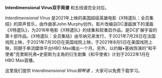 

**Interdimensional Virus双手简谱** 和五线谱完全对应。

_Interdimensional Virus_ 是2021年上映的美国超级英雄电影《X特遣队：全员集结》的原声音乐，由作曲家John
Murphy创作。影片改编自DC漫画旗下的漫画《X特遣队》，为2016年电影《X特遣队》的续集和软重启作品，是DC扩展宇宙的第十部作品。《X特遣队：全员集结》由华纳兄弟发行，于2021年7月28日在法国戏院上映，于2021年7月30日在英国戏院上映，于2021年8月5日在美国戏院上映，同期于串流媒体平台HBO
Max播出一个月。另外，以约翰•塞纳饰演的“和平使者”克里斯托弗•史密斯为主角的衍生剧集《和平使者》计划于2022年1月在HBO Max首播。

这里我们提供 _Interdimensional Virus钢琴谱_ ，大家可以免费下载学习。


